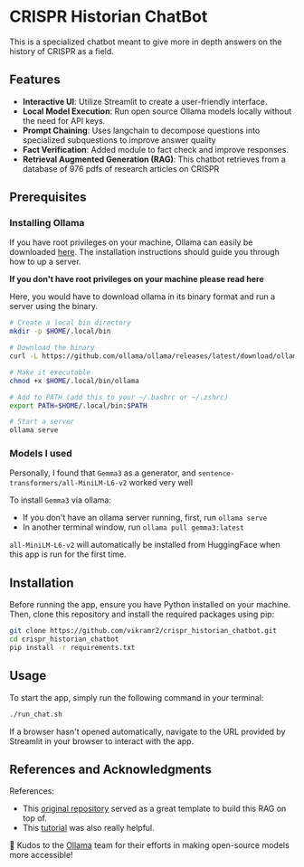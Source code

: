 # CRISPR Historian ChatBot

This is a specialized chatbot meant to give more in depth answers on the history of CRISPR as a field.

## Features

- **Interactive UI**: Utilize Streamlit to create a user-friendly interface.
- **Local Model Execution**: Run open source Ollama models locally without the need for API keys.
- **Prompt Chaining**: Uses langchain to decompose questions into specialized subquestions to improve answer quality
- **Fact Verification**: Added module to fact check and improve responses.
- **Retrieval Augmented Generation (RAG)**: This chatbot retrieves from a database of 976 pdfs of research articles on CRISPR

## Prerequisites

### Installing Ollama

If you have root privileges on your machine, Ollama can easily be downloaded [here](https://ollama.com/). The installation instructions should guide you through how to up a server.

**If you don't have root privileges on your machine please read here**

Here, you would have to download ollama in its binary format and run a server using the binary.

```bash
# Create a local bin directory
mkdir -p $HOME/.local/bin

# Download the binary
curl -L https://github.com/ollama/ollama/releases/latest/download/ollama-linux-amd64 -o $HOME/.local/bin/ollama

# Make it executable
chmod +x $HOME/.local/bin/ollama

# Add to PATH (add this to your ~/.bashrc or ~/.zshrc)
export PATH=$HOME/.local/bin:$PATH

# Start a server
ollama serve
```

### Models I used
Personally, I found that `Gemma3` as a generator, and `sentence-transformers/all-MiniLM-L6-v2` worked very well

To install `Gemma3` via ollama:
- If you don't have an ollama server running, first, run `ollama serve`
- In another terminal window, run `ollama pull gemma3:latest`

`all-MiniLM-L6-v2` will automatically be installed from HuggingFace when this app is run for the first time.

## Installation

Before running the app, ensure you have Python installed on your machine. Then, clone this repository and install the required packages using pip:

```bash
git clone https://github.com/vikramr2/crispr_historian_chatbot.git
cd crispr_historian_chatbot
pip install -r requirements.txt
```

## Usage

To start the app, simply run the following command in your terminal:

```bash
./run_chat.sh
```

If a browser hasn't opened automatically, navigate to the URL provided by Streamlit in your browser to interact with the app.

## References and Acknowledgments

References:
- This [original repository](https://github.com/tonykipkemboi/ollama_streamlit_demos) served as a great template to build this RAG on top of.
- This [tutorial](https://www.youtube.com/watch?v=bAI_jWsLhFM) was also really helpful.

👏 Kudos to the [Ollama](https://ollama.com/) team for their efforts in making open-source models more accessible!
